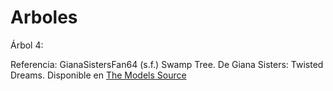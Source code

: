 # Arboles

Árbol 4:

Referencia:
GianaSistersFan64 (s.f.) Swamp Tree. De Giana Sisters: Twisted Dreams. Disponible en [The Models Source](https://www.models-resource.com/pc_computer/gianasisterstwisteddreams/model/52438/)
